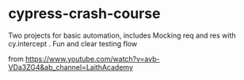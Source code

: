 # cypress-crash-course
Two projects for basic automation, includes Mocking req and res with cy.intercept . Fun and clear testing flow 

from https://www.youtube.com/watch?v=avb-VDa3ZG4&ab_channel=LaithAcademy
